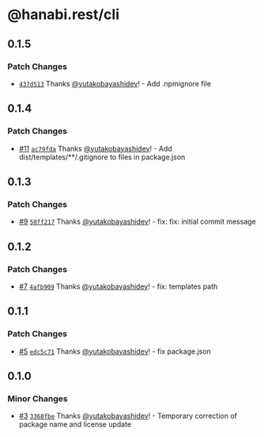 # @hanabi.rest/cli

## 0.1.5

### Patch Changes

- [`437d513`](https://github.com/hanabi-rest/cli/commit/437d5135f1046130b81c314c968a97fff08d7ec4) Thanks [@yutakobayashidev](https://github.com/yutakobayashidev)! - Add .npmignore file

## 0.1.4

### Patch Changes

- [#11](https://github.com/hanabi-rest/cli/pull/11) [`ac79fda`](https://github.com/hanabi-rest/cli/commit/ac79fdab032d3febe07773ba9316a55f075ed0c7) Thanks [@yutakobayashidev](https://github.com/yutakobayashidev)! - Add dist/templates/\*\*/.gitignore to files in package.json

## 0.1.3

### Patch Changes

- [#9](https://github.com/hanabi-rest/cli/pull/9) [`58ff217`](https://github.com/hanabi-rest/cli/commit/58ff2170ab1c600f083dd31500164c75a0ebc843) Thanks [@yutakobayashidev](https://github.com/yutakobayashidev)! - fix: fix: initial commit message

## 0.1.2

### Patch Changes

- [#7](https://github.com/hanabi-rest/cli/pull/7) [`4afb909`](https://github.com/hanabi-rest/cli/commit/4afb909067d58eb08ad02bb588008758e54158fc) Thanks [@yutakobayashidev](https://github.com/yutakobayashidev)! - fix: templates path

## 0.1.1

### Patch Changes

- [#5](https://github.com/hanabi-rest/cli/pull/5) [`edc5c71`](https://github.com/hanabi-rest/cli/commit/edc5c71c49b228d865b1d8cdd4fffb1ab3df50e4) Thanks [@yutakobayashidev](https://github.com/yutakobayashidev)! - fix package.json

## 0.1.0

### Minor Changes

- [#3](https://github.com/hanabi-rest/cli/pull/3) [`3368fbe`](https://github.com/hanabi-rest/cli/commit/3368fbe8d708f8123dbe1cdc63ebef0c94fb96ff) Thanks [@yutakobayashidev](https://github.com/yutakobayashidev)! - Temporary correction of package name and license update
